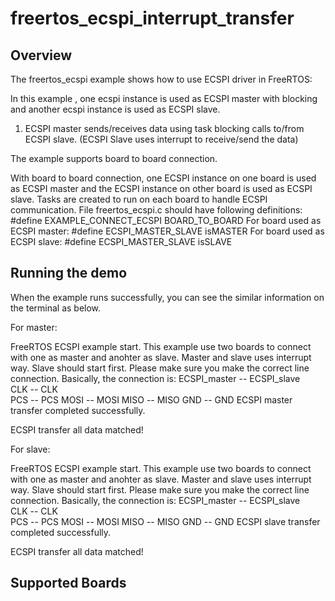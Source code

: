 # freertos_ecspi_interrupt_transfer

## Overview
The freertos_ecspi example shows how to use ECSPI driver in FreeRTOS:

In this example , one ecspi instance is used as ECSPI master with blocking and another ecspi instance is used as ECSPI slave.

1. ECSPI master sends/receives data using task blocking calls to/from ECSPI slave. (ECSPI Slave uses interrupt to receive/send
the data)

The example supports board to board connection.

With board to board connection, one ECSPI instance on one board is used as ECSPI master and the ECSPI instance on other board is used as ECSPI slave. Tasks are created to run on each board to handle ECSPI communication.
    File freertos_ecspi.c should have following definitions:
    #define EXAMPLE_CONNECT_ECSPI BOARD_TO_BOARD
    For board used as ECSPI master:
        #define ECSPI_MASTER_SLAVE isMASTER
    For board used as ECSPI slave:
        #define ECSPI_MASTER_SLAVE isSLAVE

## Running the demo
When the example runs successfully, you can see the similar information on the terminal as below.

For master:

FreeRTOS ECSPI example start.
This example use two boards to connect with one as master and anohter as slave.
Master and slave uses interrupt way. Slave should start first. 
Please make sure you make the correct line connection. Basically, the connection is: 
ECSPI_master -- ECSPI_slave   
   CLK      --    CLK  
   PCS      --    PCS 
   MOSI     --    MOSI 
   MISO     --    MISO 
   GND      --    GND 
ECSPI master transfer completed successfully. 

ECSPI transfer all data matched!

For slave:

FreeRTOS ECSPI example start.
This example use two boards to connect with one as master and anohter as slave.
Master and slave uses interrupt way. Slave should start first. 
Please make sure you make the correct line connection. Basically, the connection is: 
ECSPI_master -- ECSPI_slave   
   CLK      --    CLK  
   PCS      --    PCS 
   MOSI     --    MOSI 
   MISO     --    MISO 
   GND      --    GND 
ECSPI slave transfer completed successfully.

ECSPI transfer all data matched!

## Supported Boards
